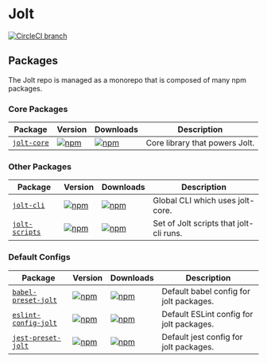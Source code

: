 # Jolt

[![CircleCI branch](https://img.shields.io/circleci/project/github/negativetwelve/jolt/master.svg)](https://circleci.com/gh/negativetwelve/jolt)

## Packages

The Jolt repo is managed as a monorepo that is composed of many npm packages.

### Core Packages

Package | Version | Downloads | Description
--------|---------|-----------|------------
[`jolt-core`](/packages/jolt-core) | [![npm](https://img.shields.io/npm/v/jolt-core.svg)][npm-core] | [![npm](https://img.shields.io/npm/dt/jolt-core.svg)][npm-core] | Core library that powers Jolt.

### Other Packages

Package | Version | Downloads | Description
--------|---------|-----------|------------
[`jolt-cli`](/packages/jolt-cli) | [![npm](https://img.shields.io/npm/v/jolt-cli.svg)][npm-cli] | [![npm](https://img.shields.io/npm/dt/jolt-cli.svg)][npm-cli] | Global CLI which uses jolt-core.
[`jolt-scripts`](/packages/jolt-scripts) | [![npm](https://img.shields.io/npm/v/jolt-scripts.svg)][npm-scripts] | [![npm](https://img.shields.io/npm/dt/jolt-scripts.svg)][npm-scripts] | Set of Jolt scripts that jolt-cli runs.

### Default Configs

Package | Version | Downloads | Description
--------|---------|-----------|------------
[`babel-preset-jolt`](/packages/babel-preset-jolt) | [![npm](https://img.shields.io/npm/v/babel-preset-jolt.svg)][npm-babel] | [![npm](https://img.shields.io/npm/dt/babel-preset-jolt.svg)][npm-babel] | Default babel config for jolt packages.
[`eslint-config-jolt`](/packages/eslint-config-jolt) | [![npm](https://img.shields.io/npm/v/eslint-config-jolt.svg)][npm-eslint] | [![npm](https://img.shields.io/npm/dt/eslint-config-jolt.svg)][npm-eslint] | Default ESLint config for jolt packages.
[`jest-preset-jolt`](/packages/jest-preset-jolt) | [![npm](https://img.shields.io/npm/v/jest-preset-jolt.svg)][npm-jest] | [![npm](https://img.shields.io/npm/dt/jest-preset-jolt.svg)][npm-jest] | Default jest config for jolt packages.

[npm-cli]: https://www.npmjs.com/package/jolt-cli
[npm-core]: https://www.npmjs.com/package/jolt-core
[npm-scripts]: https://www.npmjs.com/package/jolt-scripts

[npm-babel]: https://www.npmjs.com/package/babel-preset-jolt
[npm-eslint]: https://www.npmjs.com/package/eslint-config-jolt
[npm-jest]: https://www.npmjs.com/package/jest-preset-jolt
